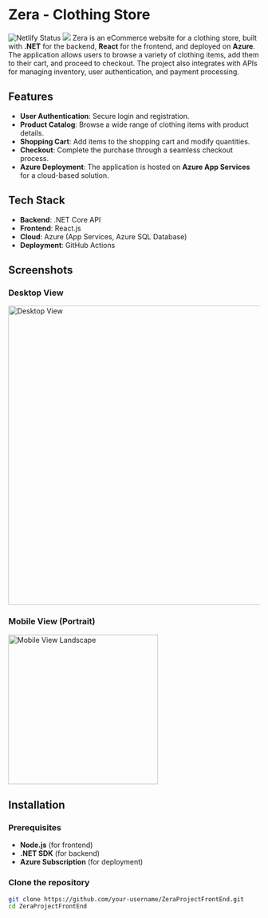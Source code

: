 # Zera - Clothing Store

![Netlify Status](https://img.shields.io/badge/Netlify-00C7B7?style=for-the-badge&logo=netlify&logoColor=white)
![](http://ForTheBadge.com/images/badges/built-with-love.svg)
Zera is an eCommerce website for a clothing store, built with **.NET** for the backend, **React** for the frontend, and deployed on **Azure**. The application allows users to browse a variety of clothing items, add them to their cart, and proceed to checkout. The project also integrates with APIs for managing inventory, user authentication, and payment processing.

## Features

- **User Authentication**: Secure login and registration.
- **Product Catalog**: Browse a wide range of clothing items with product details.
- **Shopping Cart**: Add items to the shopping cart and modify quantities.
- **Checkout**: Complete the purchase through a seamless checkout process.
- **Azure Deployment**: The application is hosted on **Azure App Services** for a cloud-based solution.

## Tech Stack

- **Backend**: .NET Core API
- **Frontend**: React.js
- **Cloud**: Azure (App Services, Azure SQL Database)
- **Deployment**: GitHub Actions

## Screenshots

### Desktop View

<img src="https://github.com/user-attachments/assets/a67b5c8d-a7a6-4638-9b1d-670cefad2f69" alt="Desktop View" width="600"/>

### Mobile View (Portrait)

<img src="https://github.com/user-attachments/assets/fccfed7c-b56a-44e2-a31c-4af9cb5a8978" alt="Mobile View Landscape" width="300"/>
  
## Installation

### Prerequisites

- **Node.js** (for frontend)
- **.NET SDK** (for backend)
- **Azure Subscription** (for deployment)
  
### Clone the repository

```bash
git clone https://github.com/your-username/ZeraProjectFrontEnd.git
cd ZeraProjectFrontEnd
